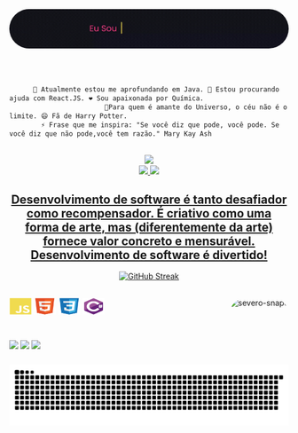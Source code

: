 <div align="center">
  <img align="center" alt="quem-sou-eu" style="border-radius:60px;" src="https://github.com/dany-rodrigues/dany-rodrigues/blob/main/gif-canva-colorgithub.gif">
 </div>
 <br> <br> <br>
 
          🌱 Atualmente estou me aprofundando em Java. 🤔 Estou procurando ajuda com React.JS. ❤️ Sou apaixonada por Química.
                            🔭Para quem é amante do Universo, o céu não é o limite. 😄 Fã de Harry Potter. 
            ⚡ Frase que me inspira: "Se você diz que pode, você pode. Se você diz que não pode,você tem razão." Mary Kay Ash

<br> 

<div align="center"> 
  
  <img src="https://user-images.githubusercontent.com/85651629/149048278-00165f0f-b9cb-42ce-a77c-29458340652e.png" width="200"/>    
  
</div>

<div align="center">
  
  <a href="https://github.com/dany-rodrigues">
  <img height="180em" src="https://github-readme-stats.vercel.app/api?username=dany-rodrigues&show_icons=true&theme=radical&hide_borde_all_commits=true&count_private=true"/>
  <img height="180em" src="https://github-readme-stats.vercel.app/api/top-langs/?username=dany-rodrigues&layout=compact&langs_count=7&theme=radical&hide_borde"/>
 
</div>
 
<div align="center">
  <h2>Desenvolvimento de software é tanto desafiador como recompensador. É criativo como uma forma de arte, mas (diferentemente da arte) fornece valor concreto e mensurável. Desenvolvimento de software é divertido!</h2>
      
  [![GitHub Streak](https://github-readme-streak-stats.herokuapp.com?user=dany-rodrigues&theme=radical&hide_border=falso&date_format=j%20M%5B%20Y%5D)](https://git.io/streak-stats) 
</div>
  
  

<div style="display: inline_block"><br>
  <img align="center" alt="Dany-Js" height="30" width="40" src="https://raw.githubusercontent.com/devicons/devicon/master/icons/javascript/javascript-plain.svg">
  <img align="center" alt="Dany-HTML" height="30" width="40" src="https://raw.githubusercontent.com/devicons/devicon/master/icons/html5/html5-original.svg">
  <img align="center" alt="Dany-CSS" height="30" width="40" src="https://raw.githubusercontent.com/devicons/devicon/master/icons/css3/css3-original.svg">
  <img align="center" alt="Dany-Csharp" height="30" width="40" src="https://raw.githubusercontent.com/devicons/devicon/master/icons/csharp/csharp-original.svg">
  <img align="right" alt="severo-snape" height="120" style="border-radius:30px;"
       src="https://user-images.githubusercontent.com/85651629/132929783-6c034fa7-7fcb-4b3d-a2cf-f2e589878afe.gif">
</div>
  
 ##

<br>
<div> 
  <a href="https://instagram.com/pretah_felix" target="_blank"><img src="https://img.shields.io/badge/-Instagram-%23E4405F?style=for-the-badge&logo=instagram&logoColor=white" target="_blank"></a>
 	<a href="https://www.linkedin.com/in/danyellerodrigues/" target="_blank"><img src="https://img.shields.io/badge/-LinkedIn-%230077B5?style=for-the-badge&logo=linkedin&logoColor=white" target="_blank"></a> 
  <a href = "mailto:danydrigues@ufrj.br"><img src="https://img.shields.io/badge/-Gmail-%23333?style=for-the-badge&logo=gmail&logoColor=white" target="_blank"></a>
  
 
  ![Snake animation](https://github.com/dany-rodrigues/dany-rodrigues/blob/output/github-contribution-grid-snake.svg)
  
</div>

